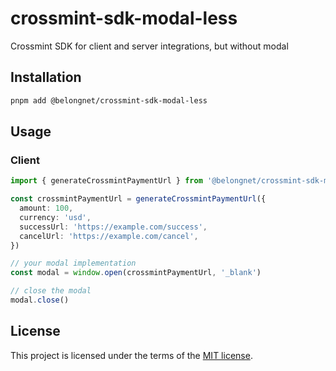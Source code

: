 # crossmint-sdk-modal-less

Crossmint SDK for client and server integrations, but without modal

## Installation

```bash
pnpm add @belongnet/crossmint-sdk-modal-less
```

## Usage

### Client

```ts
import { generateCrossmintPaymentUrl } from '@belongnet/crossmint-sdk-modal-less'

const crossmintPaymentUrl = generateCrossmintPaymentUrl({
  amount: 100,
  currency: 'usd',
  successUrl: 'https://example.com/success',
  cancelUrl: 'https://example.com/cancel',
})

// your modal implementation
const modal = window.open(crossmintPaymentUrl, '_blank')

// close the modal
modal.close()
```

## License

This project is licensed under the terms of the [MIT license](LICENSE).
